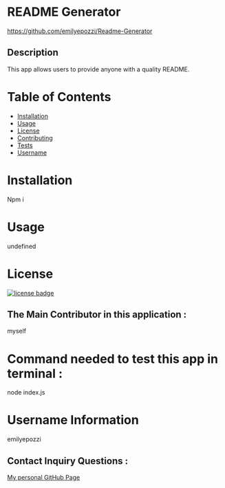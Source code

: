 
# README Generator
https://github.com/emilyepozzi/Readme-Generator

## Description
This app allows users to provide anyone with a quality README. 

# Table of Contents
* [Installation](#installation)
* [Usage](#usage)
* [License](#license)
* [Contributing](#contributing)
* [Tests](#tests)
* [Username](#username)

# Installation
Npm i

# Usage
undefined

# License
[![license badge](https://img.shields.io/badge/license-MIT-brightgreen)](https://opensource.org/licenses/MIT)

## The Main Contributor in this application :
myself

# Command needed to test this app in terminal :
node index.js

# Username Information 
emilyepozzi

## Contact Inquiry Questions :
[My personal GitHub Page](https://github.com/emilyepozzi)

  